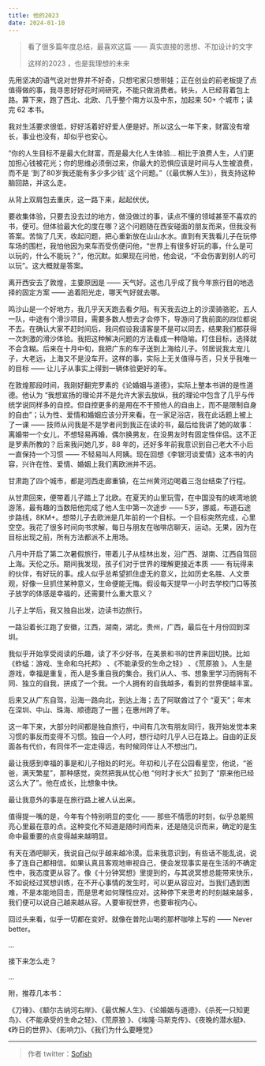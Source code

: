 ```yaml
---
title: 他的2023
date: 2024-01-10
---
```


> 看了很多篇年度总结，最喜欢这篇 —— 真实直接的思想、不加设计的文字
>
> 这样的2023 ，也是我理想的未来

先用坚决的语气说对世界并不好奇，只想宅家只想带娃；正在创业的前老板提了点值得做的事，我寻思好好花时间研究，不能只做消费者。转头，人已经背着包上路。算下来，跑了西北、北欧、几乎整个南方以及中东，加起来 50+ 个城市；读完 62 本书。

我对生活要求很低，好好活着好好爱人便是好。所以这么一年下来，财富没有增长，事业也没有，却似乎也安心。

“你的人生目标不是最大化财富，而是最大化人生体验... 相比于浪费人生，人们更加担心钱被花光；你的思维必须倒过来，你最大的恐惧应该是时间与人生被浪费，而不是 ‘到了80岁我还能有多少多少钱’ 这个问题。”（《最优解人生》），我支持这种脑回路，并这么走。

从背上双肩包去重庆，这一路下来，起起伏伏。

要收集体验，只要去没去过的地方，做没做过的事，读点不懂的领域甚至不喜欢的书，便可。但体验最大化的度在哪？这个问题随在西安碰面的朋友而来，但我没有答案。苦恼了几天，收起问题，把心重新放在山山水水。直到有天我看儿子在玩停车场的围栏，我怕他因为来车而受伤便问他，“世界上有很多好玩的事，什么是可以玩的，什么不能玩？”，他沉默。如果现在问他，他会说，“不会伤害到别人的可以玩”。这大概就是答案。

离开西安去了敦煌，主要原因是 —— 天气好。这也几乎成了我今年旅行目的地选择的固定方案 —— 追着阳光走，哪天气好就去哪。

鸣沙山是一个好地方，我几乎天天跑去看夕阳。有天我去边上的沙漠骑骆驼，五人一队，中途有个滑沙项目，需要多数人想去才会停下，导游问了我前面的四位都说不去。在确认大家不赶时间后，我问假设我请客是不是可以同去，结果我们都获得一次刺激的滑沙体验。我把这种解决问题的方法看成一种隐喻。盯住目标，选择就不会含糊。后来在十月中旬，我把广东的车子送到上海给儿子。邻居说我太宠儿子，大老远，上海又不是没车开。这样的事，实际上无关值得与否，只关乎我唯一的目标 —— 让儿子从事实上得到一辆体验更好的车。

在敦煌那段时间，我刚好翻完罗素的《论婚姻与道德》，实际上整本书讲的是性道德。他认为 “我想宣扬的理论并不是允许大家去放纵，我的理论中包含了几乎与传统学说同样多的自控。但自控更多的是用在不干预他人的自由上，而不是限制自身的自由”；认为性、爱情和婚姻应该分开来看。在一家足浴店，我在此话题上被上了一课 —— 技师从问我是不是学者问到我正在读的书，最后给我讲了她的故事：离婚带一个女儿，不想轻易再婚，偶尔换男友，在没男友时有固定性伴侣。这不正是罗素所教的？后来我问她几岁，88 年的，还好多年前我意识到自己老大不小后一直保持一个习惯 —— 不轻易叫人阿姨。现在回想《李银河谈爱情》这本书的内容，兴许在性、爱情、婚姻上我们离欧洲并不远。

甘肃跑了四个城市，都是河西走廊重镇，在兰州黄河边喝着三泡台结束了行程。

从甘肃回来，便带着儿子踏上了北欧。在夏天的山里玩雪，在中国没有的峡湾地貌游荡，最有趣的当数陪他完成了他人生中第一次途步 —— 5岁，挪威，布道石途步路线，8KM+。想带儿子去欧洲是几年前的一个目标。一个目标突然完成，心里空空。我花了很多时间向书求解，每日与朋友在咖啡店聊天，运动。无果，因为在目标出现之前，所有方法都派不上用场。

八月中开启了第二次暑假旅行，带着儿子从桂林出发，沿广西、湖南、江西自驾回上海。天伦之乐。期间我发现，孩子们对于世界的理解更接近本质 —— 有玩得来的伙伴，有好玩的事。成人似乎总希望抓住虚无的意义，比如历史名胜、人文景观，好像一旦抓住某种意义，生命便能无悔。假设每天提早一小时去学校门口等孩子放学的体感是幸福的，还需要什么重大意义？

儿子上学后，我又独自出发，边读书边旅行。

一路沿着长江跑了安徽，江西，湖南，湖北，贵州，广西，最后在十月份回到深圳。

我似乎开始享受阅读的乐趣，读了不少好书，在美景和书的世界来回切换。比如《蚱蜢：游戏、生命和乌托邦》 、《不能承受的生命之轻》 、《荒原狼 》。人生是游戏，幸福是重复，而人是多重自我的集合。我们从人、书、想象里学习而拥有不同、独立的自我，拼成了一个我。一个人拥有的自我越多，看到的世界便越丰富。

后来又从广东自驾，沿海一路向北，到达上海；去了阿联酋过了个 “夏天”；年末在深圳、中山、珠海、顺德跑了一圈；在惠州跨了年。

这一年下来，大部分时间都是独自旅行，中间有几次有朋友同行，我开始发觉本来习惯的事反而变得不习惯。独自一个人时，想行动时几乎人已在路上。自由的正反面各有代价，有同伴不一定走得远，有时候同伴让人不想出门。

最让我感到幸福的事是和儿子相处的时光。年初和儿子在公园看星空，他说，“爸爸，满天繁星”，那种感觉，突然把我从忧心他 “何时才长大” 拉到了 “原来他已经这么大了”。他在成长，比想象中快。

最让我意外的事是在旅行路上被人认出来。

值得提一嘴的是，今年有个特别明显的变化 —— 那些不情愿的时刻，似乎总能照亮心里最在意的点。这种变化不知道是随时间而来，还是随见识而来，确定的是生命中最重要的点变得越来越明显。

有天在酒吧聊天，我说自己似乎越来越冷漠。后来我意识到，有些话不能乱说，说多了连自己都相信。如果认真且客观地审视自己，便会发现事实是在生活的不确定性中，我态度更从容了。像《十分钟冥想》里提到的，与其说冥想总能带来快乐，不如说经过冥想训练，在不开心事情的发生时，可以更从容应对。当我们遇到困难，不是本能地回击，而是思考如何理性应对。这种停下来思考的时刻越来越多，我们便可以说自己越来越从容。人要审视世界，也要审视内心。

回过头来看，似乎一切都在变好。就像在普陀山喝的那杯咖啡上写的 —— Never better。


...

接下来怎么走？


...



附，推荐几本书：

《刀锋》、《额尔古纳河右岸》、《最优解人生》、《论婚姻与道德》、《杀死一只知更鸟》、《不能承受的生命之轻》、《荒原狼 》、《埃隆·马斯克传》、《夜晚的潜水艇》、《昨日的世界》、《影响力》、《我们为什么要睡觉》

<hr/>

> 作者 twitter：[Sofish](https://twitter.com/sofish)